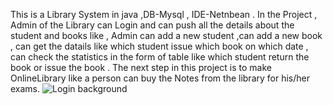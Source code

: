 This is a Library System in java ,DB-Mysql , IDE-Netnbean .
In the Project , Admin of the Library can Login and can push all the details about the student and books like , Admin can add a new student 
,can add a new book , can get the datails like which student issue which book on which date , can check the statistics in the form of table like which student return the book or issue the book .
The next step in this project is to make OnlineLibrary like a person can buy the Notes from the library for his/her exams.
![Login background](https://github.com/Priyawarat/LibaraySystem/assets/97846785/3a7b6df5-bb09-4eb6-bf87-94debdc38854)
